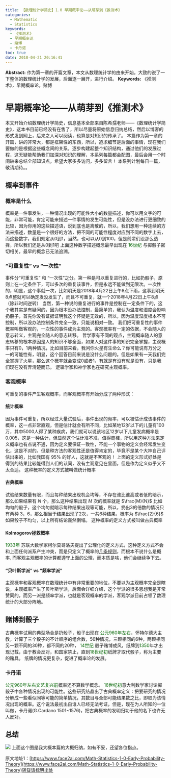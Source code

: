 ```yaml
---
title: 【数理统计学简史】1.0 早期概率论——从萌芽到《推测术》
categories:
  - Mathematic
  - Statistics
keywords:
  - 《推测术》
  - 早期概率论
  - 赌博
  - 卡丹诺
toc: true
date: 2018-04-21 20:16:41
---
```


**Abstract:** 作为第一章的开篇文章，本文从数理统计学的由来开始，大致的说了一下整体的数理统计学的发展，后面逐一展开，进行介绍。
**Keywords:** 《推测术》，早期概率论，赌博

<!--more-->
# 早期概率论——从萌芽到《推测术》
本文开始介绍数理统计学简史，信息基本全部来自陈希孺老师——《数理统计学简史》，这本书目前已经没有在售了，所以尽量将原始信息归纳总结，然后以博客的形式发到网上，后来之人可以阅读，也算是对知识的传承了。
本篇作为第一章的开篇，讲的非常大，都是框架性的东西，所以，追求细节是后面的事情，现在我们要做的是根据这些概念间的关系，逐步构建起整个知识结构，通过他们的发展过程，这无疑能帮助我们加深对知识的理解，本系列每篇都会配图，最后会用一个时间轴来总结全部知识点，希望大家多多访问，多多留言！
本系列计划每日一篇，敬请期待。。
## 概率到事件
### 概率是什么
概率是一件事发生，一种情况出现的可能性大小的数量描述，你可以用文字的可能，非常可能，肯定可能来描述一件事情的发生可能性，但是没办法进行更细致的比较，因为你用的这些描述语，说到底也是离散的，所以，我们想用一种连续的方法来描述，数量是一个很好的方法，把不同的可能性程度对应到不同的数字上去，而这些数字，我们规定从0到1，当然，也可以从0到100，但是前辈们没那么选择，所以我们还是从0到1吧
上面这种数字描述概念最早出现在 <font color="006600">16世纪</font> 与掷骰子密切相关，最早的概念已无法追溯。
### “可重复性”  vs  “一次性”
事件分“可重复性” 和 “一次性”之分。第一种是可以重复进行的，比如扔骰子，原则上在一定条件下，可以多次的重复该事件，但是永远不能做到无限次。一次性的，明显，这个事就一次，比如明天是2018年4月22日上午8点下雨，这事到明天8点整就可以确定发没发生了，而且不可重复，就一个2018年4月22日上午8点（除非时间逆转）
当然，第一种说的重复进行的事件是控制在一定条件下的，这个我其实是有疑问的，因为根本没办法控制，最简单的，我认为温度和湿度会影响扔骰子，首先你没有证据证明我这个怀疑是无效的，所以，因为温度湿度根本不可控制，所以没办法控制条件完全一致，只能说相对一致。
我们把可重复性的事件概率叫做客观的，一次性的事件成为主观的。客观概率有一定的依据，不会随人的意志转义，主观完全随人的意志转移。
哲学家有不同的观点，主观概率随人的意志转移的根本原因是人的知识不够全面，如果人对这件事的知识完全掌握，主观概率只有0，1两种情况，比如目前来看，我问你火星有生命么？你可能说有万分之一的可能性有，明显，这个回答目前来说是没什么问题的。但是如果有一天我们完全掌握了火星，那么这个概率就会变成0或者1，有就是有没有就是没有，只是我们现在没有弄清楚而已。
逻辑学家和神学家也在研究主观概率。
### 客观概率
可重复的事件产生客观概率，而客观概率有开始分成了两种形式：
#### 统计概率
因为事件可重复，所以经过大量试验后，事件出现的频率，可以被估计成该事件的概率，这一点非常直观，但是估计就会有所不同，比如某地12岁以下的儿童有100万，其中5000人得了某种疾病，我们就可以说该地区12岁以下儿童发病概率是0.005，这是一种估计，但显然这个估计准不准，值得商榷，所以用这种方法来定义概率也有点说不通，因为定义要保证一致性，不能一个事物的定义会经常发生变化，这是不对的。但是种方法的客观性还是值得肯定的，毕竟不是某个大神自己评估出来的，比如我国有 $95\%$ 的好人，这就是不客观的！
上面的定义形式好处是得到的结果比较能得到人们的认同，没有主观意见在里面，但是作为定义似乎又不太合适。
这种概率的定义方式被叫做统计概率
#### 古典概率
试验结果数量有限，而且每种结果出现机会均等，不存在谁比谁高或者低的暗示，那么如果结果有 $N$ 个，那么这种结果出现 $M$ 次的概率就是 $\frac{M}{N}$ 比如均匀的骰子，这个均匀就暗示每种结果出现等可能，所以，扔出3的倍数的情况只有两种 3，6，那么相当于结果出现了2次，一共6种结果，概率为 $\frac{2}{6}$ 如果骰子不均匀，以上所有结论轰然倒塌。
这种概率的定义方式被叫做古典概率
#### Kolmogorov拯救概率
<font color="006600">1933年</font> 苏联大数学家柯尔莫哥洛夫提出了公理化的定义方式，这种定义方式不会和上面任何派系产生冲突，而是只定义了概率的[几条规则](https://face2ai.com/Math-Probability-1-1-Definition-of-Probability/)，而根本不说什么是概率.
而客观主观概率的计算都遵守上面的公理，而本质是啥，他们会继续争下去。
#### “贝叶斯学派” vs “频率学派”
主观概率和客观概率在数理统计中有非常重要的地位，不要以为主观概率完全是瞎说，主观概率产生了贝叶斯学派，后面会详细介绍，这个学派的很多思想我是非常赞同的，而另一派是频率学派，也就是客观概率的学派，客观学派目前占领了数理统计的大部分阵地。

## 赌博到骰子
古典概率试用的典型场合是扔骰子，骰子出现在 <font color="006600">公元960年左右</font>，怀特尔德大主教，计算了三个骰子的不计顺序的组合数，56种情况，三颗相同的6种，两颗相同另一颗不同的30种，都不同的20种，
<font color="006600">14世纪</font> 骰子赌博成风，纸牌到<font color="006600">1350</font>年才出现记载，由于教会反对，和国家禁止，直到<font color="006600">18世纪初</font>纸牌才取代骰子，称为主要的赌具。
纸牌的情况更复杂，促进了概率论的发展。

### 卡丹诺
<font color="006600">公元960年左右文艺复兴前</font>概率还不算数学概念。
<font color="006600">16世纪初</font>意大利数学家讨论掷骰子中各种情况出现的可能性。这些研究结晶出了古典概率定义：把要研究的情况分解成一些看似同等可能的简单情况，其数目与全部可能结果数之比，即取为该情况出现的概率。这个说法最初出自谁人已经无法考证，但是，现在为人所知的一位叫做，卡丹诺(G.Cardano 1501~1576)，把古典概率的发明归功于他的名下也许无人反对。

## 总结
![](https://tony4ai-1251394096.cos.ap-hongkong.myqcloud.com/blog_images/Math-Statistics-1-0-Early-Probability-Theory/Statistics_History-10.png)
上面这个图是我大概本篇的大概归纳，如有不妥，还望各位指点。





原文地址1：[https://www.face2ai.com/Math-Statistics-1-0-Early-Probability-Theory](https://www.face2ai.com/Math-Statistics-1-0-Early-Probability-Theory)转载请标明出处
